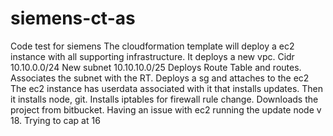 # siemens-ct-as
Code test for siemens
The cloudformation template will deploy a ec2 instance with all supporting infrastructure. 
It deploys a new vpc. Cidr 10.10.0.0/24
New subnet 10.10.10.0/25
Deploys Route Table and routes. Associates the subnet with the RT.
Deploys a sg and attaches to the ec2
The ec2 instance has userdata associated with it that installs updates.
Then it installs node, git. Installs iptables for firewall rule change. Downloads the project from bitbucket. 
Having an issue with ec2 running the update node v 18. Trying to cap at 16